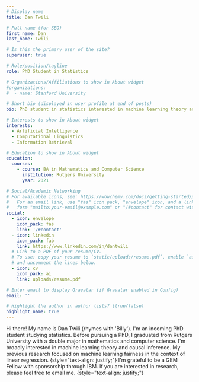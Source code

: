```yaml
---
# Display name
title: Dan Twili

# Full name (for SEO)
first_name: Dan
last_name: Twili

# Is this the primary user of the site?
superuser: true

# Role/position/tagline
role: PhD Student in Statistics

# Organizations/Affiliations to show in About widget
#organizations:
#  - name: Stanford University

# Short bio (displayed in user profile at end of posts)
bio: PhD student in statistics interested in machine learning theory and causal inference.

# Interests to show in About widget
interests:
  - Artificial Intelligence
  - Computational Linguistics
  - Information Retrieval

# Education to show in About widget
education:
  courses:
    - course: BA in Mathematics and Computer Science
      institution: Rutgers University
      year: 2021

# Social/Academic Networking
# For available icons, see: https://wowchemy.com/docs/getting-started/page-builder/#icons
#   For an email link, use "fas" icon pack, "envelope" icon, and a link in the
#   form "mailto:your-email@example.com" or "/#contact" for contact widget.
social:
  - icon: envelope
    icon_pack: fas
    link: '/#contact'
  - icon: linkedin
    icon_pack: fab
    link: https://www.linkedin.com/in/dantwili
  # Link to a PDF of your resume/CV.
  # To use: copy your resume to `static/uploads/resume.pdf`, enable `ai` icons in `params.yaml`,
  # and uncomment the lines below.
  - icon: cv
    icon_pack: ai
    link: uploads/resume.pdf

# Enter email to display Gravatar (if Gravatar enabled in Config)
email: ''

# Highlight the author in author lists? (true/false)
highlight_name: true
---
```

Hi there! My name is Dan Twili (rhymes with 'Billy'). I'm an incoming PhD student studying statistics. Before pursuing a PhD, I graduated from Rutgers University with a double major in mathematics and computer science. I'm broadly interested in machine learning theory and causal inference. My previous research focused on machine learning fairness in the context of linear regression.
{style="text-align: justify;"}
I'm grateful to be a GEM Fellow with sponsorship through IBM. If you are interested in research, please feel free to email me.
{style="text-align: justify;"}
